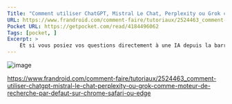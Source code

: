 ```yaml
---
Title: "Comment utiliser ChatGPT, Mistral Le Chat, Perplexity ou Grok comme moteur de recherche par défaut sur Chrome, Safari ou Edge"
URL: https://www.frandroid.com/comment-faire/tutoriaux/2524463_comment-utiliser-chatgpt-mistral-le-chat-perplexity-ou-grok-comme-moteur-de-recherche-par-defaut-sur-chrome-safari-ou-edge
Pocket URL: https://getpocket.com/read/4184496062
Tags: [pocket, ]
Excerpt: >
    Et si vous posiez vos questions directement à une IA depuis la barre de recherche de votre navigateur ? ChatGPT, Grok, Mistral ou Perplexity, voici comment en faire votre moteur principal.
---
```


![image](https://images.frandroid.com/wp-content/uploads/2025/02/image-127-20.jpg)

https://www.frandroid.com/comment-faire/tutoriaux/2524463_comment-utiliser-chatgpt-mistral-le-chat-perplexity-ou-grok-comme-moteur-de-recherche-par-defaut-sur-chrome-safari-ou-edge

